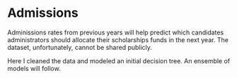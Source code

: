 # Admissions

Adminissions rates from previous years will help predict which candidates administrators should allocate their scholarships funds in the next year. The dataset, unfortunately, cannot be shared publicly.

Here I cleaned the data and modeled an initial decision tree. An ensemble of models will follow.
